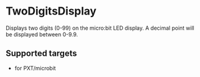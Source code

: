 # TwoDigitsDisplay

Displays two digits (0-99) on the micro:bit LED display.
A decimal point will be displayed between 0-9.9.

## Supported targets

* for PXT/microbit